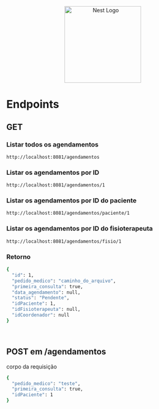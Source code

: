 <p align="center">
  <a href="http://nestjs.com/" target="blank"><img src="https://nestjs.com/img/logo-small.svg" width="200" alt="Nest Logo" /></a>
</p>

[circleci-image]: https://img.shields.io/circleci/build/github/nestjs/nest/master?token=abc123def456
[circleci-url]: https://circleci.com/gh/nestjs/nest

# Endpoints

## GET

### Listar todos os agendamentos
``http://localhost:8081/agendamentos ``

### Listar os agendamentos por ID
``http://localhost:8081/agendamentos/1 ``

### Listar os agendamentos por ID do paciente
``http://localhost:8081/agendamentos/paciente/1 ``

### Listar os agendamentos por ID do fisioterapeuta
``http://localhost:8081/agendamentos/fisio/1 ``

### Retorno
````bash
{
  "id": 1,
  "pedido_medico": "caminho_do_arquivo",
  "primeira_consulta": true,
  "data_agendamento": null,
  "status": "Pendente",
  "idPaciente": 1,
  "idFisioterapeuta": null,
  "idCoordenador": null
}
````

<br>

## POST em /agendamentos
 corpo da requisição
```bash
{
  "pedido_medico": "teste",
  "primeira_consulta": true,
  "idPaciente": 1
}
```

